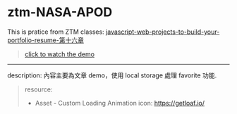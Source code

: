 # ztm-NASA-APOD
This is pratice from ZTM classes: [javascript-web-projects-to-build-your-portfolio-resume-第十六章](https://www.udemy.com/course/javascript-web-projects-to-build-your-portfolio-resume/?couponCode=ACCAGE0923)
> [click to watch the demo](https://joeban0608.github.io/ZTM-NASA-APOD/)
---
description: 內容主要為文章 demo，使用 local storage 處理 favorite 功能.  

> resource:
 > - Asset - Custom Loading Animation icon: https://getloaf.io/